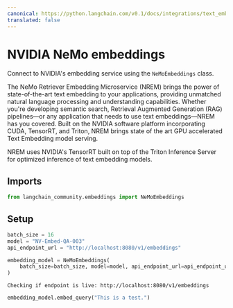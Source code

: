```yaml
---
canonical: https://python.langchain.com/v0.1/docs/integrations/text_embedding/nemo
translated: false
---
```


# NVIDIA NeMo embeddings

Connect to NVIDIA's embedding service using the `NeMoEmbeddings` class.

The NeMo Retriever Embedding Microservice (NREM) brings the power of state-of-the-art text embedding to your applications, providing unmatched natural language processing and understanding capabilities. Whether you're developing semantic search, Retrieval Augmented Generation (RAG) pipelines—or any application that needs to use text embeddings—NREM has you covered. Built on the NVIDIA software platform incorporating CUDA, TensorRT, and Triton, NREM brings state of the art GPU accelerated Text Embedding model serving.

NREM uses NVIDIA's TensorRT built on top of the Triton Inference Server for optimized inference of text embedding models.

## Imports

```python
from langchain_community.embeddings import NeMoEmbeddings
```

## Setup

```python
batch_size = 16
model = "NV-Embed-QA-003"
api_endpoint_url = "http://localhost:8080/v1/embeddings"
```

```python
embedding_model = NeMoEmbeddings(
    batch_size=batch_size, model=model, api_endpoint_url=api_endpoint_url
)
```

```output
Checking if endpoint is live: http://localhost:8080/v1/embeddings
```

```python
embedding_model.embed_query("This is a test.")
```